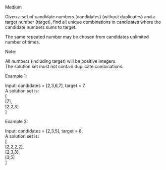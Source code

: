 Medium

Given a set of candidate numbers (candidates) (without duplicates) and a target number (target), find all unique combinations in candidates where the candidate numbers sums to target.

The same repeated number may be chosen from candidates unlimited number of times.

Note:

All numbers (including target) will be positive integers.  
The solution set must not contain duplicate combinations.

Example 1:

Input: candidates = [2,3,6,7], target = 7,  
A solution set is:  
[  
  [7],  
  [2,2,3]  
]

Example 2:

Input: candidates = [2,3,5], target = 8,  
A solution set is:  
[  
  [2,2,2,2],  
  [2,3,3],  
  [3,5]  
]
